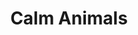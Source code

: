 ---
title: "Calm Animals"

spell:
  schools:
    - name:        "Enchantment"
      subschools:  ["Compulsion"]
      descriptors: ["Mind-Affecting"]
  classes:
    - name:  "Druid"
      abbr:  "Drd"
      level: 1
    - name:  "Ranger"
      abbr:  "Rgr"
      level: 1
  domains:
    - name:  "Animal"
      abbr:  "Animal"
      level: 1
  components:         [V, S]
  castingTime:        "1 standard action"
  range:              "Close (25 ft. + 5 ft./2 levels)"
  target:             "Animals within 30 ft. of each other"
  duration:           "1 min./level"
  savingThrow:        "Will negates; see text"
  spellResistance:    "Yes"
  description:        |
    This spell soothes and quiets animals, rendering them docile and harmless. Only ordinary animals (those with Intelligence scores of 1 or 2) can be affected by this spell. All the subjects must be of the same kind, and no two may be more than 30 feet apart. The maximum number of Hit Dice of animals you can affect is equal to {% die_roll 2 4 0 %} + caster level. A dire animal or an animal trained to attack or guard is allowed a saving throw; other animals are not.

    The affected creatures remain where they are and do not attack or flee. They are not helpless and defend themselves normally if attacked. Any threat breaks the spell on the threatened creatures.
---